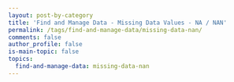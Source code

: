 ```yaml
---
layout: post-by-category
title: 'Find and Manage Data - Missing Data Values - NA / NAN'
permalink: /tags/find-and-manage-data/missing-data-nan/
comments: false
author_profile: false
is-main-topic: false
topics:
  find-and-manage-data: missing-data-nan
---
```

